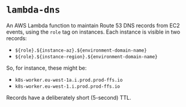 # `lambda-dns`

An AWS Lambda function to maintain Route 53 DNS records from EC2 events, using
the `role` tag on instances. Each instance is visible in two records:

* `${role}.${instance-az}.${environment-domain-name}`
* `${role}.${instance-region}.${environment-domain-name}`

So, for instance, these might be:

* `k8s-worker.eu-west-1a.i.prod.prod-ffs.io`
* `k8s-worker.eu-west-1.i.prod.prod-ffs.io`

Records have a deliberately short (5-second) TTL.

[blog post]: https://monzo.com/blog/2017/11/29/very-robust-etcd/ "Very Robust etcd"